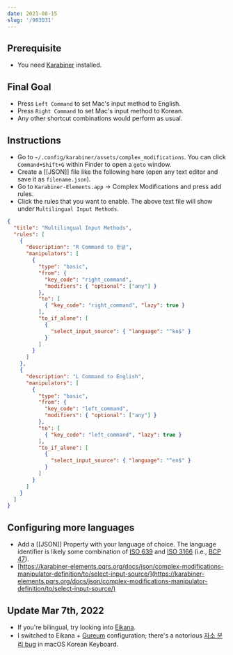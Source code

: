 ```yaml
---
date: 2021-08-15
slug: '/903D31'
---
```


## Prerequisite

- You need [Karabiner](https://karabiner-elements.pqrs.org/) installed.

## Final Goal

- Press `Left Command` to set Mac's input method to English.
- Press `Right Command` to set Mac's input method to Korean.
- Any other shortcut combinations would perform as usual.

## Instructions

- Go to `~/.config/karabiner/assets/complex_modifications`. You can click `Command+Shift+G` within Finder to open a `goto` window.
- Create a [[JSON]] file like the following here (open any text editor and save it as `filename.json`).
- Go to `Karabiner-Elements.app` → Complex Modifications and press add rules.
- Click the rules that you want to enable. The above text file will show under `Multilingual Input Methods`.

```json
{
  "title": "Multilingual Input Methods",
  "rules": [
    {
      "description": "R Command to 한글",
      "manipulators": [
        {
          "type": "basic",
          "from": {
            "key_code": "right_command",
            "modifiers": { "optional": ["any"] }
          },
          "to": [
            { "key_code": "right_command", "lazy": true }
          ],
          "to_if_alone": [
            {
              "select_input_source": { "language": "^ko$" }
            }
          ]
        }
      ]
    },
    {
      "description": "L Command to English",
      "manipulators": [
        {
          "type": "basic",
          "from": {
            "key_code": "left_command",
            "modifiers": { "optional": ["any"] }
          },
          "to": [
            { "key_code": "left_command", "lazy": true }
          ],
          "to_if_alone": [
            {
              "select_input_source": { "language": "^en$" }
            }
          ]
        }
      ]
    }
  ]
}
```

## Configuring more languages

- Add a [[JSON]] Property with your language of choice. The language identifier is likely some combination of [ISO 639](https://karabiner-elements.pqrs.org/docs/json/complex-modifications-manipulator-definition/to/select-input-source/) and [ISO 3166](https://en.wikipedia.org/wiki/ISO_3166) (i.e., [BCP 47](https://en.wikipedia.org/wiki/IETF_language_tag)).
- [https://karabiner-elements.pqrs.org/docs/json/complex-modifications-manipulator-definition/to/select-input-source/](https://karabiner-elements.pqrs.org/docs/json/complex-modifications-manipulator-definition/to/select-input-source/)

## Update Mar 7th, 2022

- If you're bilingual, try looking into [Eikana](https://ei-kana.appspot.com/).
- I switched to Eikana + [Gureum](https://gureum.io/) configuration; there's a notorious [자소 분리 bug](https://www.google.com/search?q=%EB%A7%A5%EB%B6%81+%ED%82%A4%EB%B3%B4%EB%93%9C+%EC%9E%90%EC%86%8C+%EB%B6%84%EB%A6%AC) in macOS Korean Keyboard.
